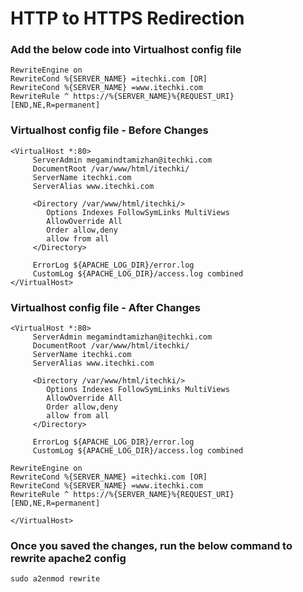# HTTP to HTTPS Redirection

### Add the below code into Virtualhost config file

```
RewriteEngine on
RewriteCond %{SERVER_NAME} =itechki.com [OR]
RewriteCond %{SERVER_NAME} =www.itechki.com
RewriteRule ^ https://%{SERVER_NAME}%{REQUEST_URI} [END,NE,R=permanent]
```

### Virtualhost config file - Before Changes

```
<VirtualHost *:80>
     ServerAdmin megamindtamizhan@itechki.com
     DocumentRoot /var/www/html/itechki/
     ServerName itechki.com
     ServerAlias www.itechki.com

     <Directory /var/www/html/itechki/>
        Options Indexes FollowSymLinks MultiViews
        AllowOverride All
        Order allow,deny
        allow from all
     </Directory>

     ErrorLog ${APACHE_LOG_DIR}/error.log
     CustomLog ${APACHE_LOG_DIR}/access.log combined
</VirtualHost>
```

### Virtualhost config file - After Changes

```
<VirtualHost *:80>
     ServerAdmin megamindtamizhan@itechki.com
     DocumentRoot /var/www/html/itechki/
     ServerName itechki.com
     ServerAlias www.itechki.com

     <Directory /var/www/html/itechki/>
        Options Indexes FollowSymLinks MultiViews
        AllowOverride All
        Order allow,deny
        allow from all
     </Directory>

     ErrorLog ${APACHE_LOG_DIR}/error.log
     CustomLog ${APACHE_LOG_DIR}/access.log combined

RewriteEngine on
RewriteCond %{SERVER_NAME} =itechki.com [OR]
RewriteCond %{SERVER_NAME} =www.itechki.com
RewriteRule ^ https://%{SERVER_NAME}%{REQUEST_URI} [END,NE,R=permanent]

</VirtualHost>
```

### Once you saved the changes, run the below command to rewrite apache2 config

```
sudo a2enmod rewrite
```